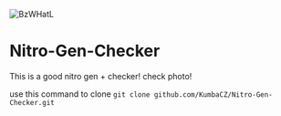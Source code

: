 ![BzWHatL](https://user-images.githubusercontent.com/71330598/114145941-453f3580-9917-11eb-8228-85d2d649969c.png)
# Nitro-Gen-Checker
This is a good nitro gen + checker! check photo!

use this command to clone `git clone github.com/KumbaCZ/Nitro-Gen-Checker.git`
